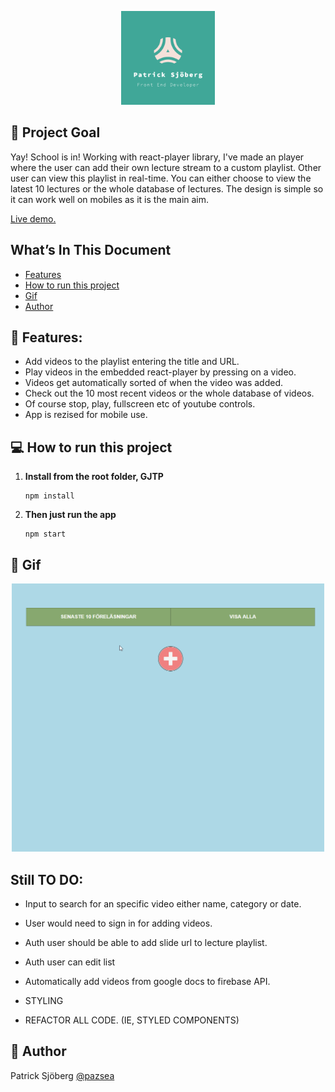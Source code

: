 <p align="center">
<img src="/src/images/pazlogo.png" alt="Patrick Sjöberg logo" width="150"/>
</p>


## 🚩 Project Goal

Yay! School is in!
Working with react-player library, I've made an player where the user can add their own lecture stream to a custom playlist.
Other user can view this playlist in real-time. You can either choose to view the latest 10 lectures or the whole database of lectures.
The design is simple so it can work well on mobiles as it is the main aim.

  <a href="https://school-player.surge.sh/" target="_blank">
    Live demo.
  </a>



## What’s In This Document

- [Features](#-features)
- [How to run this project](#-how-to-run-this-project)
- [Gif](#-gif)
- [Author](#-author)


## 🔔 Features:

  * Add videos to the playlist entering the title and URL.
  * Play videos in the embedded react-player by pressing on a video.
  * Videos get automatically sorted of when the video was added.
  * Check out the 10 most recent videos or the whole database of videos.
  * Of course stop, play, fullscreen etc of youtube controls.
  * App is rezised for mobile use. 
  

## 💻 How to run this project
1. **Install from the root folder, GJTP**

   ```shell
   npm install

   ```
2. **Then just run the app**
  
   ```shell
   npm start

   ```

## 💾 Gif
  
  <p align="center">
<img src="/src/images/schoolplayer.gif" alt="schoolPlayer" width="500"/>
</p>

 
## Still TO DO:

 * Input to search for an specific video either name, category or date.
 * User would need to sign in for adding videos.
 * Auth user should be able to add slide url to lecture playlist.
 * Auth user can edit list
 * Automatically add videos from google docs to firebase API.

 * STYLING
 * REFACTOR ALL CODE. (IE, STYLED COMPONENTS)
 
 
 ## 📓 Author
Patrick Sjöberg <a href="https://github.com/pazsea">@pazsea</a> 
